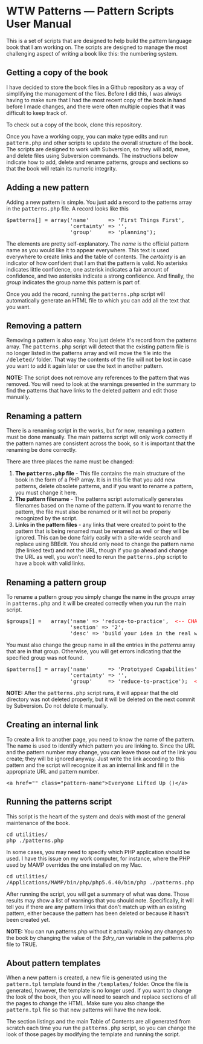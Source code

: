 # WTW Patterns — Pattern Scripts User Manual

<p>This is a set of scripts that are designed to help build the pattern language book that I am working on. The scripts are designed to manage the most challenging aspect of writing a book like this: the numbering system.</p>


<h2>Getting a copy of the book</h2>

<p>I have decided to store the book files in a Github repository as a way of simplifying the management of the files. Before I did this, I was always having to make sure that I had the most recent copy of the book in hand before I made changes, and there were often multiple copies that it was difficult to keep track of.</p>

<p>To check out a copy of the book, clone this repository.</p>

<p>Once you have a working copy, you can make type edits and run <samp>pattern.php</samp> and other scripts to update the overall structure of the book. The scripts are designed to work with Subversion, so they will add, move, and delete files using Subversion commands. The instructions below indicate how to add, delete and rename patterns, groups and sections so that the book will retain its numeric integrity.</p>


<h2>Adding a new pattern</h2>

<p>Adding a new pattern is simple. You just add a record to the patterns array in the <samp>patterns.php</samp> file. A record looks like this</p>

<pre>
$patterns[] = array('name'      => 'First Things First',
                    'certainty' => '',
                    'group'     => 'planning');
</pre>

<p>The elements are pretty self-explanatory. The <var>name</var> is the official pattern name as you would like it to appear everywhere. This text is used everywhere to create links and the table of contents. The <var>certainty</var> is an indicator of how confident that I am that the pattern is valid. No asterisks indicates little confidence, one asterisk indicates a fair amount of confidence, and two asterisks indicate a strong confidence. And finally, the <var>group</var> indicates the group name this pattern is part of.</p>

<p>Once you add the record, running the <samp>patterns.php</samp> script will automatically generate an HTML file to which you can add all the text that you want.</p>


<!-- ********************************************************** -->

<h2>Removing a pattern</h2>

<p>Removing a pattern is also easy. You just delete it's record from the patterns array. The <samp>patterns.php</samp> script will detect that the existing pattern file is no longer listed in the patterns array and will move the file into the <samp>/deleted/</samp> folder. That way the contents of the file will not be lost in case you want to add it again later or use the text in another pattern.</p>

<p class="important"><strong>NOTE:</strong> The script does not remove any references to the pattern that was removed. You will need to look at the warnings presented in the summary to find the patterns that have links to the deleted pattern and edit those manually.</p>


<!-- ********************************************************** -->

<h2>Renaming a pattern</h2>

<p>There is a renaming script in the works, but for now, renaming a pattern must be done manually. The main patterns script will only work correctly if the pattern names are consistent across the book, so it is important that the renaming be done correctly.</p>

<p>There are three places the name must be changed:</p>

<ol>
<li><strong>The <samp>patterns.php</samp> file</strong> - This file contains the main structure of the book in the form of a PHP array. It is in this file that you add new patterns, delete obsolete patterns, and if you want to rename a pattern, you must change it here.</li>
<li><strong>The pattern filename</strong> - The patterns script automatically generates filenames based on the name of the pattern. If you want to rename the pattern, the file must also be renamed or it will not be properly recognized by the script.</li>
<li><strong>Links in the pattern files</strong> - any links that were created to point to the pattern that is being renamed must be renamed as well or they will be ignored. This can be done fairly easily with a site-wide search and replace using BBEdit. You should only need to change the pattern name (the linked text) and not the URL, though if you go ahead and change the URL as well, you won't need to rerun the <samp>patterns.php</samp> script to have a book with valid links.</li>
</ol>


<!-- ********************************************************** -->

<h2>Renaming a pattern group</h2>

<p>To rename a pattern group you simply change the name in the <var>groups</var> array in <samp>patterns.php</samp> and it will be created correctly when you run the main script.</p>

<pre>
$groups[] =   array('name' => 'reduce-to-practice',  <span style="color:#F00;">&lt;-- CHANGE HERE</span>
                    'section' => '2',
                    'desc' => 'build your idea in the real world so you can find out if it actually works;');
</pre>

<p>You must also change the group name in all the entries in the <var>patterns</var> array that are in that group. Otherwise, you will get errors indicating that the specified group was not found.</p>

<pre>
$patterns[] = array('name'      => 'Prototyped Capabilities',
                    'certainty' => '',
                    'group'     => 'reduce-to-practice');  <span style="color:#F00;">&lt;-- CHANGE HERE AS WELL</span>
</pre>

<p class="important"><strong>NOTE:</strong> After the <samp>patterns.php</samp> script runs, it will appear that the old directory was not deleted properly, but it will be deleted on the next commit by Subversion. Do not delete it manually.</p>


<!-- ********************************************************** -->

<h2>Creating an internal link</h2>

<p>To create a link to another page, you need to know the name of the pattern. The name is used to identify which pattern you are linking to. Since the URL and the pattern number may change, you can leave those out of the link you create; they will be ignored anyway. Just write the link according to this pattern and the script will recognize it as an internal link and fill in the appropriate URL and pattern number.</p>

<pre>
&lt;a href="" class="pattern-name"&gt;Everyone Lifted Up ()&lt;/a&gt;
</pre>


<!-- ********************************************************** -->

<h2>Running the patterns script</h2>

<p>This script is the heart of the system and deals with most of the general maintenance of the book.</p>

<pre>
cd utilities/
php ./patterns.php
</pre>

<p>In some cases, you may need to specify which PHP application should be used. I have this issue on my work computer, for instance, where the PHP used by MAMP overrides the one installed on my Mac.</p>

<pre>
cd utilities/
/Applications/MAMP/bin/php/php5.6.40/bin/php ./patterns.php
</pre>

<p>After running the script, you will get a summary of what was done. Those results may show a list of warnings that you should note. Specifically, it will tell you if there are any pattern links that don't match up with an existing pattern, either because the pattern has been deleted or because it hasn't been created yet.</p>

<p class="important"><strong>NOTE:</strong> You can run patterns.php without it actually making any changes to the book by changing the value of the <var>$dry_run</var> variable in the patterns.php file to TRUE.</p>


<!-- ********************************************************** -->

<h2>About pattern templates</h2>

<p>When a new pattern is created, a new file is generated using the <samp>pattern.tpl</samp> template found in the <samp>/templates/</samp> folder. Once the file is generated, however, the template is no longer used. If you want to change the look of the book, then you will need to search and replace sections of all the pages to change the HTML. Make sure you also change the <samp>pattern.tpl</samp> file so that new patterns will have the new look.</p>

<p>The section listings and the main Table of Contents are all generated from scratch each time you run the <samp>patterns.php</samp> script, so you can change the look of those pages by modifying the template and running the script.</p>


